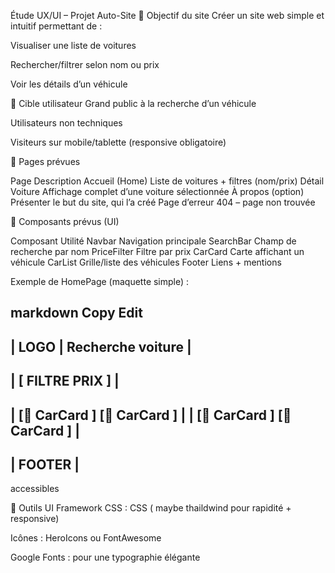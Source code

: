 Étude UX/UI – Projet Auto-Site
🎯 Objectif du site
Créer un site web simple et intuitif permettant de :

Visualiser une liste de voitures

Rechercher/filtrer selon nom ou prix

Voir les détails d’un véhicule

👤 Cible utilisateur
Grand public à la recherche d’un véhicule

Utilisateurs non techniques

Visiteurs sur mobile/tablette (responsive obligatoire)



📄  Pages prévues

Page	Description
Accueil (Home)	Liste de voitures + filtres (nom/prix)
Détail Voiture	Affichage complet d’une voiture sélectionnée
À propos (option)	Présenter le but du site, qui l’a créé
Page d’erreur	404 – page non trouvée

🎨 Composants prévus (UI)

Composant	Utilité
Navbar	Navigation principale
SearchBar	Champ de recherche par nom
PriceFilter	Filtre par prix
CarCard	Carte affichant un véhicule
CarList	Grille/liste des véhicules
Footer	Liens + mentions

Exemple de HomePage (maquette simple) :

markdown
Copy
Edit
-------------------------------------
| LOGO        |    Recherche voiture |
-------------------------------------
| [ FILTRE PRIX ]                    |
-------------------------------------
| [🚗 CarCard ]  [🚙 CarCard ]        |
| [🚗 CarCard ]  [🚙 CarCard ]        |
-------------------------------------
|          FOOTER                   |
-------------------------------------


accessibles

🧰 Outils UI
Framework CSS :  CSS ( maybe thaildwind pour rapidité + responsive)

Icônes : HeroIcons ou FontAwesome

Google Fonts : pour une typographie élégante

